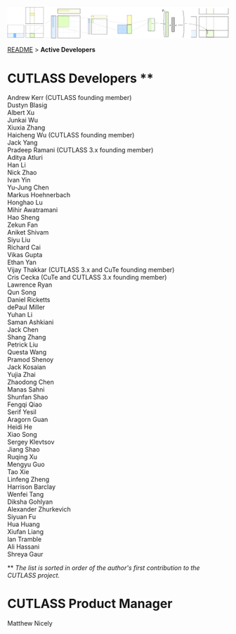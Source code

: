 ![ALT](./media/images/gemm-hierarchy-with-epilogue-no-labels.png "CUTLASS")

[README](./README.md#documentation) > **Active Developers**

# CUTLASS Developers **

Andrew Kerr (CUTLASS founding member)<br />
Dustyn Blasig<br />
Albert Xu<br />
Junkai Wu<br />
Xiuxia Zhang<br />
Haicheng Wu (CUTLASS founding member)<br />
Jack Yang<br />
Pradeep Ramani (CUTLASS 3.x founding member)<br />
Aditya Atluri<br />
Han Li<br />
Nick Zhao<br />
Ivan Yin<br />
Yu-Jung Chen<br />
Markus Hoehnerbach<br />
Honghao Lu<br />
Mihir Awatramani<br />
Hao  Sheng<br />
Zekun Fan<br />
Aniket	Shivam<br />
Siyu Liu<br />
Richard Cai<br />
Vikas Gupta<br />
Ethan Yan<br />
Vijay Thakkar (CUTLASS 3.x and CuTe founding member)<br />
Cris Cecka (CuTe and CUTLASS 3.x founding member)<br />
Lawrence Ryan<br />
Qun Song<br />
Daniel Ricketts<br />
dePaul Miller<br />
Yuhan Li<br />
Saman Ashkiani<br />
Jack Chen<br />
Shang Zhang<br />
Petrick Liu<br />
Questa Wang<br />
Pramod Shenoy<br />
Jack Kosaian<br />
Yujia Zhai<br />
Zhaodong Chen<br />
Manas Sahni<br />
Shunfan Shao<br />
Fengqi Qiao<br />
Serif Yesil<br />
Aragorn Guan<br />
Heidi He<br />
Xiao Song<br />
Sergey Klevtsov<br />
Jiang Shao<br />
Ruqing Xu<br />
Mengyu Guo<br />
Tao Xie<br />
Linfeng Zheng<br />
Harrison Barclay<br />
Wenfei Tang<br />
Diksha Gohlyan<br />
Alexander Zhurkevich<br />
Siyuan Fu<br />
Hua Huang<br />
Xiufan Liang<br />
Ian Tramble<br />
Ali Hassani<br />
Shreya Gaur<br />

** _The list is sorted in order of the author's first contribution to the CUTLASS project._

# CUTLASS Product Manager
Matthew Nicely<br />
